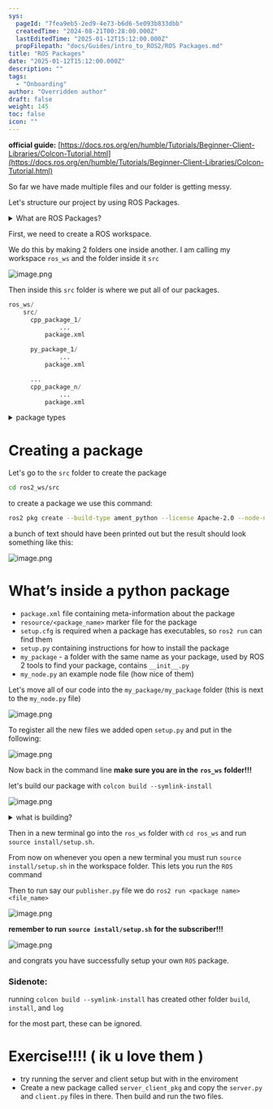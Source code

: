 ```yaml
---
sys:
  pageId: "7fea9eb5-2ed9-4e73-b6d6-5e093b833dbb"
  createdTime: "2024-08-21T00:28:00.000Z"
  lastEditedTime: "2025-01-12T15:12:00.000Z"
  propFilepath: "docs/Guides/intro_to_ROS2/ROS Packages.md"
title: "ROS Packages"
date: "2025-01-12T15:12:00.000Z"
description: ""
tags:
  - "Onboarding"
author: "Overridden author"
draft: false
weight: 145
toc: false
icon: ""
---
```


**official guide:** [https://docs.ros.org/en/humble/Tutorials/Beginner-Client-Libraries/Colcon-Tutorial.html](https://docs.ros.org/en/humble/Tutorials/Beginner-Client-Libraries/Colcon-Tutorial.html)

So far we have made multiple files and our folder is getting messy.

Let's structure our project by using ROS Packages.

<details>

<summary>What are ROS Packages?</summary>

ROS Packages are, as the name implies, packages of code that are highly sharable between ROS developers.

They consist of a folder, `package.xml` file, and source code

```python
      cpp_package_1/
		      ... imagine much code files here ..
          package.xml
```

</details>

First, we need to create a ROS workspace.

We do this by making 2 folders one inside another. I am calling my workspace `ros_ws` and the folder inside it `src`

![image.png](https://prod-files-secure.s3.us-west-2.amazonaws.com/d518164a-d88e-44d1-a4ee-3adb3bd8bce0/70706947-fd18-4537-a67b-e12946812d31/image.png?X-Amz-Algorithm=AWS4-HMAC-SHA256&X-Amz-Content-Sha256=UNSIGNED-PAYLOAD&X-Amz-Credential=ASIAZI2LB466S2L4WZ44%2F20250606%2Fus-west-2%2Fs3%2Faws4_request&X-Amz-Date=20250606T210753Z&X-Amz-Expires=3600&X-Amz-Security-Token=IQoJb3JpZ2luX2VjEIz%2F%2F%2F%2F%2F%2F%2F%2F%2F%2FwEaCXVzLXdlc3QtMiJHMEUCIQD%2B0riTrYX6Ymx36F2e2WaUsQQBUPQhDd38cteCXvSHVwIga8799HavnGhWp7LrWkrbCHKT2bW2yppDhbOoKKG5CrMq%2FwMIZRAAGgw2Mzc0MjMxODM4MDUiDHaQHWRsqrvZWJmYEircA%2B9pG8xYp8SHwA1jJaGdpJwfKH%2FwSm0gGZ6B8oDKpJIc5ZGqd6u47P6fvLoxNnwCXakkfjMyP7kaI4SuZGbFp67pZmP%2F5sn%2FKv7sVkm6aJsP2pg9Z2xZt5bs5C9XQs6lDbYZnR%2FZ3PzPoHmO6px5WFnsKQ6eWl6XFdv1uISCvQ%2B%2BqDYhCYaDrUH9Uh1KGyybCQ8ptO%2FbA%2BFTVj6emXDDOBXAlcGiR%2BbowXJqwiG%2FvT7IKkDJKPzHATTD2yz%2BBn4yyhq9uB8XuyIiwuedJG0R4i%2FKWIlZ58N8DblhbhF3clQ6BtToeURmr4t%2F%2FaJYxxCYA70a3OimKYe8%2FIoyaUb45k9gFq4fy6uaUsNcmADOaSXHzyBiGrQLTdIMn%2B5yvVp%2FukJZf%2B3f1%2Fa9Ew8WlsjJzFwMciz%2FJZU2zVQYypycw6L580BIgJjngExyVU6oGau0KANWdgT7P2Sm59Ug7ZGPG9M%2F4hOLZkOJBa0Jt3XSgtbnyCKMYOBGTK65AQODUwHJE357YiLRKUsnYx9MoyP1%2Fd%2F816ULn2GVL2qv8N%2FCajXR1%2B%2FiFTVCYqA8zMmjv8u5Vw4NP%2BwccfVS9PtXMF1BqnkLi%2FkYa%2FyHPD75vsx8xQK11ZVMhnTHimBL4ndsMKqRjcIGOqUB%2FPsKbf0Gs9mqC1BDMfq7JxsJFOAV5mA7Pl%2FDndFBBecGBkUa7jywN3s280ypjHeCDhBDniZDgnvGilipNLrYpeIMgBCl6ap9fRbmUaYy5ndJInTSW3URtHwuUNpMM0UN4z1JKHHb0FGJlI0%2F6ZdEUZPXxuSBANAn3WwZhBDVuA91mRsfumDRFw7A6MTGok277%2FnQje3DV5aZUu%2F5Dc%2BSHgjn2C2R&X-Amz-Signature=8f19e1a506ebe540e79d998ffb3791aa7defe83eaaa3b14ed33c664ca67a5408&X-Amz-SignedHeaders=host&x-id=GetObject)

Then inside this `src` folder is where we put all of our packages.

```python
ros_ws/
    src/
      cpp_package_1/
		      ...
          package.xml

      py_package_1/
		      ...
          package.xml

      ...
      cpp_package_n/
		      ...
          package.xml

```

<details>

<summary>package types</summary>

packages can be either `C++` or python.

the intern file structure is different for each but for this guide we will stick to creating python packages

</details>

# Creating a package

Let's go to the `src` folder to create the package

```bash
cd ros2_ws/src
```

to create a package we use this command:

```bash
ros2 pkg create --build-type ament_python --license Apache-2.0 --node-name my_node my_package
```

a bunch of text should have been printed out but the result should look something like this:

![image.png](https://prod-files-secure.s3.us-west-2.amazonaws.com/d518164a-d88e-44d1-a4ee-3adb3bd8bce0/e6cf1e3f-8512-4a3e-b131-079f800bf3e8/image.png?X-Amz-Algorithm=AWS4-HMAC-SHA256&X-Amz-Content-Sha256=UNSIGNED-PAYLOAD&X-Amz-Credential=ASIAZI2LB466S2L4WZ44%2F20250606%2Fus-west-2%2Fs3%2Faws4_request&X-Amz-Date=20250606T210753Z&X-Amz-Expires=3600&X-Amz-Security-Token=IQoJb3JpZ2luX2VjEIz%2F%2F%2F%2F%2F%2F%2F%2F%2F%2FwEaCXVzLXdlc3QtMiJHMEUCIQD%2B0riTrYX6Ymx36F2e2WaUsQQBUPQhDd38cteCXvSHVwIga8799HavnGhWp7LrWkrbCHKT2bW2yppDhbOoKKG5CrMq%2FwMIZRAAGgw2Mzc0MjMxODM4MDUiDHaQHWRsqrvZWJmYEircA%2B9pG8xYp8SHwA1jJaGdpJwfKH%2FwSm0gGZ6B8oDKpJIc5ZGqd6u47P6fvLoxNnwCXakkfjMyP7kaI4SuZGbFp67pZmP%2F5sn%2FKv7sVkm6aJsP2pg9Z2xZt5bs5C9XQs6lDbYZnR%2FZ3PzPoHmO6px5WFnsKQ6eWl6XFdv1uISCvQ%2B%2BqDYhCYaDrUH9Uh1KGyybCQ8ptO%2FbA%2BFTVj6emXDDOBXAlcGiR%2BbowXJqwiG%2FvT7IKkDJKPzHATTD2yz%2BBn4yyhq9uB8XuyIiwuedJG0R4i%2FKWIlZ58N8DblhbhF3clQ6BtToeURmr4t%2F%2FaJYxxCYA70a3OimKYe8%2FIoyaUb45k9gFq4fy6uaUsNcmADOaSXHzyBiGrQLTdIMn%2B5yvVp%2FukJZf%2B3f1%2Fa9Ew8WlsjJzFwMciz%2FJZU2zVQYypycw6L580BIgJjngExyVU6oGau0KANWdgT7P2Sm59Ug7ZGPG9M%2F4hOLZkOJBa0Jt3XSgtbnyCKMYOBGTK65AQODUwHJE357YiLRKUsnYx9MoyP1%2Fd%2F816ULn2GVL2qv8N%2FCajXR1%2B%2FiFTVCYqA8zMmjv8u5Vw4NP%2BwccfVS9PtXMF1BqnkLi%2FkYa%2FyHPD75vsx8xQK11ZVMhnTHimBL4ndsMKqRjcIGOqUB%2FPsKbf0Gs9mqC1BDMfq7JxsJFOAV5mA7Pl%2FDndFBBecGBkUa7jywN3s280ypjHeCDhBDniZDgnvGilipNLrYpeIMgBCl6ap9fRbmUaYy5ndJInTSW3URtHwuUNpMM0UN4z1JKHHb0FGJlI0%2F6ZdEUZPXxuSBANAn3WwZhBDVuA91mRsfumDRFw7A6MTGok277%2FnQje3DV5aZUu%2F5Dc%2BSHgjn2C2R&X-Amz-Signature=8f92458dcdd98548945db1aa4622f601b0da2a93f8d69cf274e39fd0a301ea4b&X-Amz-SignedHeaders=host&x-id=GetObject)

# What’s inside a python package

- `package.xml` file containing meta-information about the package
- `resource/<package_name>` marker file for the package
- `setup.cfg` is required when a package has executables, so `ros2 run` can find them
- `setup.py` containing instructions for how to install the package
- `my_package` - a folder with the same name as your package, used by ROS 2 tools to find your package, contains `__init__.py`
- `my_node.py` an example node file (how nice of them)

Let's move all of our code into the `my_package/my_package` folder (this is next to the `my_node.py` file)

![image.png](https://prod-files-secure.s3.us-west-2.amazonaws.com/d518164a-d88e-44d1-a4ee-3adb3bd8bce0/9ce58f11-0da9-4d3e-b86d-506a9685d378/image.png?X-Amz-Algorithm=AWS4-HMAC-SHA256&X-Amz-Content-Sha256=UNSIGNED-PAYLOAD&X-Amz-Credential=ASIAZI2LB466S2L4WZ44%2F20250606%2Fus-west-2%2Fs3%2Faws4_request&X-Amz-Date=20250606T210753Z&X-Amz-Expires=3600&X-Amz-Security-Token=IQoJb3JpZ2luX2VjEIz%2F%2F%2F%2F%2F%2F%2F%2F%2F%2FwEaCXVzLXdlc3QtMiJHMEUCIQD%2B0riTrYX6Ymx36F2e2WaUsQQBUPQhDd38cteCXvSHVwIga8799HavnGhWp7LrWkrbCHKT2bW2yppDhbOoKKG5CrMq%2FwMIZRAAGgw2Mzc0MjMxODM4MDUiDHaQHWRsqrvZWJmYEircA%2B9pG8xYp8SHwA1jJaGdpJwfKH%2FwSm0gGZ6B8oDKpJIc5ZGqd6u47P6fvLoxNnwCXakkfjMyP7kaI4SuZGbFp67pZmP%2F5sn%2FKv7sVkm6aJsP2pg9Z2xZt5bs5C9XQs6lDbYZnR%2FZ3PzPoHmO6px5WFnsKQ6eWl6XFdv1uISCvQ%2B%2BqDYhCYaDrUH9Uh1KGyybCQ8ptO%2FbA%2BFTVj6emXDDOBXAlcGiR%2BbowXJqwiG%2FvT7IKkDJKPzHATTD2yz%2BBn4yyhq9uB8XuyIiwuedJG0R4i%2FKWIlZ58N8DblhbhF3clQ6BtToeURmr4t%2F%2FaJYxxCYA70a3OimKYe8%2FIoyaUb45k9gFq4fy6uaUsNcmADOaSXHzyBiGrQLTdIMn%2B5yvVp%2FukJZf%2B3f1%2Fa9Ew8WlsjJzFwMciz%2FJZU2zVQYypycw6L580BIgJjngExyVU6oGau0KANWdgT7P2Sm59Ug7ZGPG9M%2F4hOLZkOJBa0Jt3XSgtbnyCKMYOBGTK65AQODUwHJE357YiLRKUsnYx9MoyP1%2Fd%2F816ULn2GVL2qv8N%2FCajXR1%2B%2FiFTVCYqA8zMmjv8u5Vw4NP%2BwccfVS9PtXMF1BqnkLi%2FkYa%2FyHPD75vsx8xQK11ZVMhnTHimBL4ndsMKqRjcIGOqUB%2FPsKbf0Gs9mqC1BDMfq7JxsJFOAV5mA7Pl%2FDndFBBecGBkUa7jywN3s280ypjHeCDhBDniZDgnvGilipNLrYpeIMgBCl6ap9fRbmUaYy5ndJInTSW3URtHwuUNpMM0UN4z1JKHHb0FGJlI0%2F6ZdEUZPXxuSBANAn3WwZhBDVuA91mRsfumDRFw7A6MTGok277%2FnQje3DV5aZUu%2F5Dc%2BSHgjn2C2R&X-Amz-Signature=e680966e0ae143269d54fb502c634c0c8861f896929840a846bc665b7e507334&X-Amz-SignedHeaders=host&x-id=GetObject)

To register all the new files we added open `setup.py` and put in the following:

![image.png](https://prod-files-secure.s3.us-west-2.amazonaws.com/d518164a-d88e-44d1-a4ee-3adb3bd8bce0/1cd7c262-4cae-4496-9d75-c178537d24a2/image.png?X-Amz-Algorithm=AWS4-HMAC-SHA256&X-Amz-Content-Sha256=UNSIGNED-PAYLOAD&X-Amz-Credential=ASIAZI2LB466S2L4WZ44%2F20250606%2Fus-west-2%2Fs3%2Faws4_request&X-Amz-Date=20250606T210753Z&X-Amz-Expires=3600&X-Amz-Security-Token=IQoJb3JpZ2luX2VjEIz%2F%2F%2F%2F%2F%2F%2F%2F%2F%2FwEaCXVzLXdlc3QtMiJHMEUCIQD%2B0riTrYX6Ymx36F2e2WaUsQQBUPQhDd38cteCXvSHVwIga8799HavnGhWp7LrWkrbCHKT2bW2yppDhbOoKKG5CrMq%2FwMIZRAAGgw2Mzc0MjMxODM4MDUiDHaQHWRsqrvZWJmYEircA%2B9pG8xYp8SHwA1jJaGdpJwfKH%2FwSm0gGZ6B8oDKpJIc5ZGqd6u47P6fvLoxNnwCXakkfjMyP7kaI4SuZGbFp67pZmP%2F5sn%2FKv7sVkm6aJsP2pg9Z2xZt5bs5C9XQs6lDbYZnR%2FZ3PzPoHmO6px5WFnsKQ6eWl6XFdv1uISCvQ%2B%2BqDYhCYaDrUH9Uh1KGyybCQ8ptO%2FbA%2BFTVj6emXDDOBXAlcGiR%2BbowXJqwiG%2FvT7IKkDJKPzHATTD2yz%2BBn4yyhq9uB8XuyIiwuedJG0R4i%2FKWIlZ58N8DblhbhF3clQ6BtToeURmr4t%2F%2FaJYxxCYA70a3OimKYe8%2FIoyaUb45k9gFq4fy6uaUsNcmADOaSXHzyBiGrQLTdIMn%2B5yvVp%2FukJZf%2B3f1%2Fa9Ew8WlsjJzFwMciz%2FJZU2zVQYypycw6L580BIgJjngExyVU6oGau0KANWdgT7P2Sm59Ug7ZGPG9M%2F4hOLZkOJBa0Jt3XSgtbnyCKMYOBGTK65AQODUwHJE357YiLRKUsnYx9MoyP1%2Fd%2F816ULn2GVL2qv8N%2FCajXR1%2B%2FiFTVCYqA8zMmjv8u5Vw4NP%2BwccfVS9PtXMF1BqnkLi%2FkYa%2FyHPD75vsx8xQK11ZVMhnTHimBL4ndsMKqRjcIGOqUB%2FPsKbf0Gs9mqC1BDMfq7JxsJFOAV5mA7Pl%2FDndFBBecGBkUa7jywN3s280ypjHeCDhBDniZDgnvGilipNLrYpeIMgBCl6ap9fRbmUaYy5ndJInTSW3URtHwuUNpMM0UN4z1JKHHb0FGJlI0%2F6ZdEUZPXxuSBANAn3WwZhBDVuA91mRsfumDRFw7A6MTGok277%2FnQje3DV5aZUu%2F5Dc%2BSHgjn2C2R&X-Amz-Signature=25a9fe11522ee178ea413e07580c1158aba3175bb80f9ebf20b003d504f3084b&X-Amz-SignedHeaders=host&x-id=GetObject)

Now back in the command line **make sure you are in the** **`ros_ws`** **folder!!!**

let's build our package with `colcon build --symlink-install`

![image.png](https://prod-files-secure.s3.us-west-2.amazonaws.com/d518164a-d88e-44d1-a4ee-3adb3bd8bce0/2f2a0d27-b173-48fd-b189-5f5c0ce65619/image.png?X-Amz-Algorithm=AWS4-HMAC-SHA256&X-Amz-Content-Sha256=UNSIGNED-PAYLOAD&X-Amz-Credential=ASIAZI2LB466S2L4WZ44%2F20250606%2Fus-west-2%2Fs3%2Faws4_request&X-Amz-Date=20250606T210753Z&X-Amz-Expires=3600&X-Amz-Security-Token=IQoJb3JpZ2luX2VjEIz%2F%2F%2F%2F%2F%2F%2F%2F%2F%2FwEaCXVzLXdlc3QtMiJHMEUCIQD%2B0riTrYX6Ymx36F2e2WaUsQQBUPQhDd38cteCXvSHVwIga8799HavnGhWp7LrWkrbCHKT2bW2yppDhbOoKKG5CrMq%2FwMIZRAAGgw2Mzc0MjMxODM4MDUiDHaQHWRsqrvZWJmYEircA%2B9pG8xYp8SHwA1jJaGdpJwfKH%2FwSm0gGZ6B8oDKpJIc5ZGqd6u47P6fvLoxNnwCXakkfjMyP7kaI4SuZGbFp67pZmP%2F5sn%2FKv7sVkm6aJsP2pg9Z2xZt5bs5C9XQs6lDbYZnR%2FZ3PzPoHmO6px5WFnsKQ6eWl6XFdv1uISCvQ%2B%2BqDYhCYaDrUH9Uh1KGyybCQ8ptO%2FbA%2BFTVj6emXDDOBXAlcGiR%2BbowXJqwiG%2FvT7IKkDJKPzHATTD2yz%2BBn4yyhq9uB8XuyIiwuedJG0R4i%2FKWIlZ58N8DblhbhF3clQ6BtToeURmr4t%2F%2FaJYxxCYA70a3OimKYe8%2FIoyaUb45k9gFq4fy6uaUsNcmADOaSXHzyBiGrQLTdIMn%2B5yvVp%2FukJZf%2B3f1%2Fa9Ew8WlsjJzFwMciz%2FJZU2zVQYypycw6L580BIgJjngExyVU6oGau0KANWdgT7P2Sm59Ug7ZGPG9M%2F4hOLZkOJBa0Jt3XSgtbnyCKMYOBGTK65AQODUwHJE357YiLRKUsnYx9MoyP1%2Fd%2F816ULn2GVL2qv8N%2FCajXR1%2B%2FiFTVCYqA8zMmjv8u5Vw4NP%2BwccfVS9PtXMF1BqnkLi%2FkYa%2FyHPD75vsx8xQK11ZVMhnTHimBL4ndsMKqRjcIGOqUB%2FPsKbf0Gs9mqC1BDMfq7JxsJFOAV5mA7Pl%2FDndFBBecGBkUa7jywN3s280ypjHeCDhBDniZDgnvGilipNLrYpeIMgBCl6ap9fRbmUaYy5ndJInTSW3URtHwuUNpMM0UN4z1JKHHb0FGJlI0%2F6ZdEUZPXxuSBANAn3WwZhBDVuA91mRsfumDRFw7A6MTGok277%2FnQje3DV5aZUu%2F5Dc%2BSHgjn2C2R&X-Amz-Signature=32b6261d5dbfec44727e80e06ba42c2b12f8278abb549bf44d6ab912fbf1f537&X-Amz-SignedHeaders=host&x-id=GetObject)

<details>

<summary>what is building?</summary>

if you are a CS major at Rose-Hulman you will learn the answer to this in CSSE132

but TLDR; is it combines all the code files into one program that can be run easily 

</details>

Then in a new terminal go into the `ros_ws` folder with `cd ros_ws` and run `source install/setup.sh`. 

From now on whenever you open a new terminal you must run `source install/setup.sh` in the workspace folder. This lets you run the `ROS` command

Then to run say our `publisher.py` file we do `ros2 run <package name> <file_name>`

![image.png](https://prod-files-secure.s3.us-west-2.amazonaws.com/d518164a-d88e-44d1-a4ee-3adb3bd8bce0/4f4b1219-3a44-4632-aa0a-ce3471699f59/image.png?X-Amz-Algorithm=AWS4-HMAC-SHA256&X-Amz-Content-Sha256=UNSIGNED-PAYLOAD&X-Amz-Credential=ASIAZI2LB466S2L4WZ44%2F20250606%2Fus-west-2%2Fs3%2Faws4_request&X-Amz-Date=20250606T210753Z&X-Amz-Expires=3600&X-Amz-Security-Token=IQoJb3JpZ2luX2VjEIz%2F%2F%2F%2F%2F%2F%2F%2F%2F%2FwEaCXVzLXdlc3QtMiJHMEUCIQD%2B0riTrYX6Ymx36F2e2WaUsQQBUPQhDd38cteCXvSHVwIga8799HavnGhWp7LrWkrbCHKT2bW2yppDhbOoKKG5CrMq%2FwMIZRAAGgw2Mzc0MjMxODM4MDUiDHaQHWRsqrvZWJmYEircA%2B9pG8xYp8SHwA1jJaGdpJwfKH%2FwSm0gGZ6B8oDKpJIc5ZGqd6u47P6fvLoxNnwCXakkfjMyP7kaI4SuZGbFp67pZmP%2F5sn%2FKv7sVkm6aJsP2pg9Z2xZt5bs5C9XQs6lDbYZnR%2FZ3PzPoHmO6px5WFnsKQ6eWl6XFdv1uISCvQ%2B%2BqDYhCYaDrUH9Uh1KGyybCQ8ptO%2FbA%2BFTVj6emXDDOBXAlcGiR%2BbowXJqwiG%2FvT7IKkDJKPzHATTD2yz%2BBn4yyhq9uB8XuyIiwuedJG0R4i%2FKWIlZ58N8DblhbhF3clQ6BtToeURmr4t%2F%2FaJYxxCYA70a3OimKYe8%2FIoyaUb45k9gFq4fy6uaUsNcmADOaSXHzyBiGrQLTdIMn%2B5yvVp%2FukJZf%2B3f1%2Fa9Ew8WlsjJzFwMciz%2FJZU2zVQYypycw6L580BIgJjngExyVU6oGau0KANWdgT7P2Sm59Ug7ZGPG9M%2F4hOLZkOJBa0Jt3XSgtbnyCKMYOBGTK65AQODUwHJE357YiLRKUsnYx9MoyP1%2Fd%2F816ULn2GVL2qv8N%2FCajXR1%2B%2FiFTVCYqA8zMmjv8u5Vw4NP%2BwccfVS9PtXMF1BqnkLi%2FkYa%2FyHPD75vsx8xQK11ZVMhnTHimBL4ndsMKqRjcIGOqUB%2FPsKbf0Gs9mqC1BDMfq7JxsJFOAV5mA7Pl%2FDndFBBecGBkUa7jywN3s280ypjHeCDhBDniZDgnvGilipNLrYpeIMgBCl6ap9fRbmUaYy5ndJInTSW3URtHwuUNpMM0UN4z1JKHHb0FGJlI0%2F6ZdEUZPXxuSBANAn3WwZhBDVuA91mRsfumDRFw7A6MTGok277%2FnQje3DV5aZUu%2F5Dc%2BSHgjn2C2R&X-Amz-Signature=a26a3cd1fb328063d73b21ebbef74306477bf07dd4424214fccd6e0ba57c34da&X-Amz-SignedHeaders=host&x-id=GetObject)

**remember to run** **`source install/setup.sh`** **for the subscriber!!!**

![image.png](https://prod-files-secure.s3.us-west-2.amazonaws.com/d518164a-d88e-44d1-a4ee-3adb3bd8bce0/02121119-dad4-49ec-8356-c956108b4243/image.png?X-Amz-Algorithm=AWS4-HMAC-SHA256&X-Amz-Content-Sha256=UNSIGNED-PAYLOAD&X-Amz-Credential=ASIAZI2LB466S2L4WZ44%2F20250606%2Fus-west-2%2Fs3%2Faws4_request&X-Amz-Date=20250606T210753Z&X-Amz-Expires=3600&X-Amz-Security-Token=IQoJb3JpZ2luX2VjEIz%2F%2F%2F%2F%2F%2F%2F%2F%2F%2FwEaCXVzLXdlc3QtMiJHMEUCIQD%2B0riTrYX6Ymx36F2e2WaUsQQBUPQhDd38cteCXvSHVwIga8799HavnGhWp7LrWkrbCHKT2bW2yppDhbOoKKG5CrMq%2FwMIZRAAGgw2Mzc0MjMxODM4MDUiDHaQHWRsqrvZWJmYEircA%2B9pG8xYp8SHwA1jJaGdpJwfKH%2FwSm0gGZ6B8oDKpJIc5ZGqd6u47P6fvLoxNnwCXakkfjMyP7kaI4SuZGbFp67pZmP%2F5sn%2FKv7sVkm6aJsP2pg9Z2xZt5bs5C9XQs6lDbYZnR%2FZ3PzPoHmO6px5WFnsKQ6eWl6XFdv1uISCvQ%2B%2BqDYhCYaDrUH9Uh1KGyybCQ8ptO%2FbA%2BFTVj6emXDDOBXAlcGiR%2BbowXJqwiG%2FvT7IKkDJKPzHATTD2yz%2BBn4yyhq9uB8XuyIiwuedJG0R4i%2FKWIlZ58N8DblhbhF3clQ6BtToeURmr4t%2F%2FaJYxxCYA70a3OimKYe8%2FIoyaUb45k9gFq4fy6uaUsNcmADOaSXHzyBiGrQLTdIMn%2B5yvVp%2FukJZf%2B3f1%2Fa9Ew8WlsjJzFwMciz%2FJZU2zVQYypycw6L580BIgJjngExyVU6oGau0KANWdgT7P2Sm59Ug7ZGPG9M%2F4hOLZkOJBa0Jt3XSgtbnyCKMYOBGTK65AQODUwHJE357YiLRKUsnYx9MoyP1%2Fd%2F816ULn2GVL2qv8N%2FCajXR1%2B%2FiFTVCYqA8zMmjv8u5Vw4NP%2BwccfVS9PtXMF1BqnkLi%2FkYa%2FyHPD75vsx8xQK11ZVMhnTHimBL4ndsMKqRjcIGOqUB%2FPsKbf0Gs9mqC1BDMfq7JxsJFOAV5mA7Pl%2FDndFBBecGBkUa7jywN3s280ypjHeCDhBDniZDgnvGilipNLrYpeIMgBCl6ap9fRbmUaYy5ndJInTSW3URtHwuUNpMM0UN4z1JKHHb0FGJlI0%2F6ZdEUZPXxuSBANAn3WwZhBDVuA91mRsfumDRFw7A6MTGok277%2FnQje3DV5aZUu%2F5Dc%2BSHgjn2C2R&X-Amz-Signature=556b7c143eea53786e449d7b9ad0f7dc90e8f3f4f21ede066ad8d118ea5d0b3f&X-Amz-SignedHeaders=host&x-id=GetObject)

and congrats you have successfully setup your own `ROS` package.

### Sidenote:

running `colcon build --symlink-install` has created other folder `build`, `install`, and `log`

for the most part, these can be ignored.

# Exercise!!!! ( ik u love them )

- try running the server and client setup but with in the enviroment
- Create a new package called `server_client_pkg` and copy the `server.py` and `client.py` files in there. Then build and run the two files.
